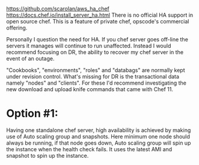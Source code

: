 https://github.com/scarolan/aws_ha_chef
https://docs.chef.io/install_server_ha.html
There is no official HA support in open source chef. This is a feature of private chef, opscode's commercial offering.

Personally I question the need for HA. If you chef server goes off-line the servers it manages will continue to run unaffected. Instead I would recommend focusing on DR, the ability to recover my chef server in the event of an outage.

"Cookbooks", "environments", "roles" and "databags" are normally kept under revision control. What's missing for DR is the transactional data namely "nodes" and "clients". For these I'd recommend investigating the new download and upload knife commands that came with Chef 11.

Option #1:
==========

Having one standalone chef server, high availability is achieved by making use of Auto scaling group and snapshots. Here minimum one node should always be running, if that node goes down, Auto scaling group will spin up the instance when the health check fails. It uses the latest AMI and snapshot to spin up the instance.
